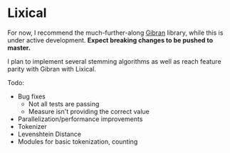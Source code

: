 # Lixical

For now, I recommend the much-further-along [Gibran](https://github.com/abitdodgy/gibran) library, while this is under active development. **Expect breaking changes to be pushed to master.**

I plan to implement several stemming algorithms as well as reach feature parity with Gibran with Lixical.

Todo:
 * Bug fixes
   * Not all tests are passing
   * Measure isn't providing the correct value
 * Parallelization/performance improvements
 * Tokenizer
 * Levenshtein Distance
 * Modules for basic tokenization, counting
